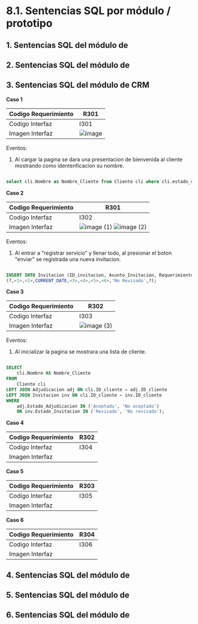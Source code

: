 # 8.1. Sentencias SQL por módulo / prototipo

## 1. Sentencias SQL del módulo de

## 2. Sentencias SQL del módulo de

## 3. Sentencias SQL del módulo de CRM

**Caso 1**

|Codigo Requerimiento	|R301|
|---|---|
|Codigo Interfaz|	I301|
|Imagen Interfaz|	![image](https://github.com/user-attachments/assets/b0c8652d-dfb3-4024-ac44-0edefbf2fcaa)|

Eventos:

1. Al cargar la pagina se dara una presentacion de bienvenida al cliente mostrando como identenficacion su nombre.

``` sql

select cli.Nombre as Nombre_Cliente from Cliente cli where cli.estado_cliente = 'Activo' and cli.nombre = <1>;
```

**Caso 2**

|Codigo Requerimiento|	R301|
|---|---|
|Codigo Interfaz|	I302|
|Imagen Interfaz|![image (1)](https://github.com/user-attachments/assets/baab3e8f-b625-471e-97b1-da7446df441c) ![image (2)](https://github.com/user-attachments/assets/4551a392-279d-47ff-8c7b-522fb3627a4f)|

Eventos:

1. Al entrar a "registrar servicio" y llenar todo, al presionar el boton "enviar" se registrada una nueva invitacion.

``` sql

INSERT INTO Invitacion (ID_invitacion, Asunto_Invitacion, Requerimientos_Invitacion, Fecha_Envio, Tiempo_Maximo, Bases_Cotizacion, Direccion_Proyecto, Comentarios, Estado_Invitacion, ID_cliente) values 
(?,<1>,<2>,CURRENT_DATE,<3>,<4>,<5>,<6>,'No Revisado',?);
```

**Caso 3**

|Codigo Requerimiento	|R302|
|---|---|
|Codigo Interfaz|	I303|
|Imagen Interfaz|	![image (3)](https://github.com/user-attachments/assets/8bace767-fac5-4079-95ba-24938b431da0)|

Eventos:

1. Al inicializar la pagina se mostrara una lista de cliente.

``` sql

SELECT 
    cli.Nombre AS Nombre_Cliente
FROM 
    Cliente cli 
LEFT JOIN Adjudicacion adj ON cli.ID_cliente = adj.ID_cliente 
LEFT JOIN Invitacion inv ON cli.ID_cliente = inv.ID_cliente  
WHERE 
    adj.Estado_Adjudicacion IN ('Aceptado', 'No aceptado') 
    OR inv.Estado_Invitacion IN ('Revisado', 'No revisado');
```

**Caso 4**

|Codigo Requerimiento|	R302|
|---|---|
|Codigo Interfaz	|I304|
|Imagen Interfaz|	|

**Caso 5**

|Codigo Requerimiento|	R303|
|---|---|
|Codigo Interfaz|	I305|
|Imagen Interfaz|	|

**Caso 6**

|Codigo Requerimiento|	R304|
|---|---|
|Codigo Interfaz|	I306|
|Imagen Interfaz|	|

## 4. Sentencias SQL del módulo de

## 5. Sentencias SQL del módulo de

## 6. Sentencias SQL del módulo de
